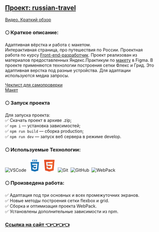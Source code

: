 ## [Проект: russian-travel](https://baturinss.github.io/russian-travel)

[Видео. Краткий обзор](https://user-images.githubusercontent.com/94468513/187539193-7846853e-7116-4a2a-bcb8-e7d29a312f67.mp4)

### 🌕 Краткое описание:   
Адаптивная вёрстка и работа с макетом.    
Интерактивная страница, про путешествия по России. Проектная работа по курсу [Front-end-разработчик](https://practicum.yandex.ru/web/).
Проект реализован из материалов предоставленных Яндекс.Практикум по [макету](https://www.figma.com/file/5S2WSbEFL6awjVWJ0NWL8Q/Sprint-3_-Russia-_-desktop-%2B-mobile?node-id=28503%3A0) в Figma. В проекте применяются технологии построения сетки Флекс и Грид. Это адаптивная верстка под разные устройства. Для адаптации используются медиа запросы.

[Чеклист для самопроверки](https://github.com/BaturinSS/russian-travel/files/9456750/checklist-3.pdf)  
[Макет](https://www.figma.com/file/5S2WSbEFL6awjVWJ0NWL8Q/Sprint-3_-Russia-_-desktop-%2B-mobile?node-id=28503%3A0)  


### 🌕 Запуск проекта
Для запуска проекта:    
✅ Скачать проект в архиве .zip;    
✅ `npm i` — установка зависимостей;    
✅ `npm run build` — сборка production;          
✅ `npm run dev` — запуск веб сервера в режиме develop.    

### 🌕 Используемые Технологии:

<img src="https://user-images.githubusercontent.com/94468513/187542776-f4aaee57-c8b2-4de6-9d84-48b7cdf0b1a9.svg" title="VSCode" alt="VSCode" width="40" height="40"/>&nbsp;
<img src="https://github.com/devicons/devicon/blob/master/icons/css3/css3-plain-wordmark.svg"  title="CSS3" alt="CSS" width="40" height="40"/>&nbsp;
<img src="https://github.com/devicons/devicon/blob/master/icons/html5/html5-original.svg" title="HTML5" alt="HTML" width="40" height="40"/>&nbsp;
<img src="https://user-images.githubusercontent.com/94468513/187526649-ea43f3cc-3b08-4054-9af2-ec81af5bc2e6.svg" title="Git" alt="Git" width="40" height="40"/>&nbsp;
<img src="https://user-images.githubusercontent.com/94468513/187527844-31455695-e4a0-44a9-ac1e-04dda8734a3a.svg" title="GitHub" alt="GitHub" width="40" height="40"/>&nbsp;
<img src="https://user-images.githubusercontent.com/94468513/187539690-03d3bff8-3360-4b55-a9cc-57b6c2ac547c.svg" title="WebPack" alt="WebPack" height="40"/>&nbsp;    

### 🌕 Произведена работа:

✅ Адаптация под три основных и всех промежуточних экранов.  
✅ Новые методы построения сетки flexbox и grid.  
✅ Сборка и оптимизация проекта WebPack.  
✅ Установлены дополнительные зависимости из npm.  

### [Ссылка на сайт 👈👈👈👈](https://baturinss.github.io/russian-travel)
